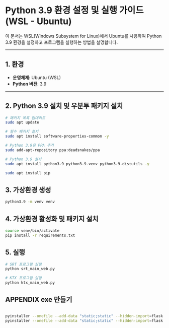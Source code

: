 # Python 3.9 환경 설정 및 실행 가이드 (WSL - Ubuntu)

이 문서는 WSL(Windows Subsystem for Linux)에서 Ubuntu를 사용하여 Python 3.9 환경을 설정하고 프로그램을 실행하는 방법을 설명합니다.

---

## 1. 환경
- **운영체제**: Ubuntu (WSL)
- **Python 버전**: 3.9

---

## 2. Python 3.9 설치 및 우분투 패키지 설치


```bash
# 패키지 목록 업데이트
sudo apt update

# 필수 패키지 설치
sudo apt install software-properties-common -y

# Python 3.9용 PPA 추가
sudo add-apt-repository ppa:deadsnakes/ppa

# Python 3.9 설치
sudo apt install python3.9 python3.9-venv python3.9-distutils -y

sudo apt install pip

```

## 3. 가상환경 생성
```bash
python3.9 -m venv venv

```

## 4. 가상환경 활성화 및 패키지 설치

```bash
source venv/bin/activate
pip install -r requirements.txt

```

## 5. 실행
```bash
# SRT 프로그램 실행
python srt_main_web.py

# KTX 프로그램 실행
python ktx_main_web.py
```


## APPENDIX exe 만들기

```bash

pyinstaller --onefile --add-data "static;static" --hidden-import=flask --hidden-import=flask.sessions --name=SRTReservationApp srt_main_web.py
pyinstaller --onefile --add-data "static;static" --hidden-import=flask --hidden-import=flask.sessions --name=KTXReservationApp ktx_main_web.py

```
